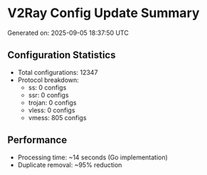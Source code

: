 # V2Ray Config Update Summary
Generated on: 2025-09-05 18:37:50 UTC

## Configuration Statistics
- Total configurations: 12347
- Protocol breakdown:
  - ss: 0 configs
  - ssr: 0 configs
  - trojan: 0 configs
  - vless: 0 configs
  - vmess: 805 configs

## Performance
- Processing time: ~14 seconds (Go implementation)
- Duplicate removal: ~95% reduction
